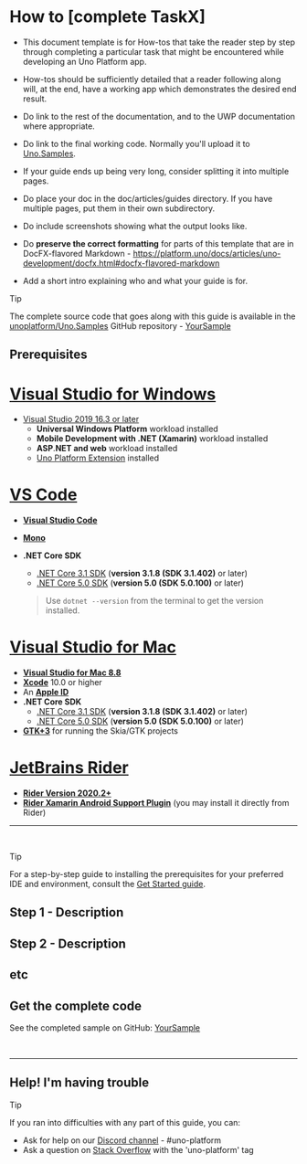 # How to [complete TaskX]

<!-- For available Markdown syntax, check out https://guides.github.com/features/mastering-markdown/ -->

 * This document template is for How-tos that take the reader step by step through completing a particular task that might be encountered while developing an Uno Platform app.
 * How-tos should be sufficiently detailed that a reader following along will, at the end, have a working app which demonstrates the desired end result.
 * Do link to the rest of the documentation, and to the UWP documentation where appropriate.
 * Do link to the final working code. Normally you'll upload it to [Uno.Samples](https://github.com/unoplatform/Uno.Samples).
 * If your guide ends up being very long, consider splitting it into multiple pages.
 * Do place your doc in the doc/articles/guides directory. If you have multiple pages, put them in their own subdirectory.
 * Do include screenshots showing what the output looks like.
 * Do **preserve the correct formatting** for parts of this template that are in DocFX-flavored Markdown - https://platform.uno/docs/articles/uno-development/docfx.html#docfx-flavored-markdown

 * Add a short intro explaining who and what your guide is for.

 > [!TIP]
> The complete source code that goes along with this guide is available in the [unoplatform/Uno.Samples](https://github.com/unoplatform/Uno.Samples) GitHub repository - [YourSample](https://github.com/unoplatform/Uno.Samples/tree/master/UI/YourSample)

## Prerequisites

# [Visual Studio for Windows](#tab/tabid-vswin)

* [Visual Studio 2019 16.3 or later](http://www.visualstudio.com/downloads/)
  * **Universal Windows Platform** workload installed
  * **Mobile Development with .NET (Xamarin)** workload installed
  * **ASP**.**NET and web** workload installed
  * [Uno Platform Extension](https://marketplace.visualstudio.com/items?itemName=nventivecorp.uno-platform-addin) installed

# [VS Code](#tab/tabid-vscode)

* [**Visual Studio Code**](https://code.visualstudio.com/)

* [**Mono**](https://www.mono-project.com/download/stable/)

* **.NET Core SDK**
    * [.NET Core 3.1 SDK](https://dotnet.microsoft.com/download/dotnet-core/3.1) (**version 3.1.8 (SDK 3.1.402)** or later)
    * [.NET Core 5.0 SDK](https://dotnet.microsoft.com/download/dotnet-core/5.0) (**version 5.0 (SDK 5.0.100)** or later)

    > Use `dotnet --version` from the terminal to get the version installed.

# [Visual Studio for Mac](#tab/tabid-vsmac)

* [**Visual Studio for Mac 8.8**](https://visualstudio.microsoft.com/vs/mac/)
* [**Xcode**](https://apps.apple.com/us/app/xcode/id497799835?mt=12) 10.0 or higher
* An [**Apple ID**](https://support.apple.com/en-us/HT204316)
* **.NET Core SDK**
    * [.NET Core 3.1 SDK](https://dotnet.microsoft.com/download/dotnet-core/3.1) (**version 3.1.8 (SDK 3.1.402)** or later)
    * [.NET Core 5.0 SDK](https://dotnet.microsoft.com/download/dotnet-core/5.0) (**version 5.0 (SDK 5.0.100)** or later)
* [**GTK+3**](https://formulae.brew.sh/formula/gtk+3) for running the Skia/GTK projects

# [JetBrains Rider](#tab/tabid-rider)

* [**Rider Version 2020.2+**](https://www.jetbrains.com/rider/download/)
* [**Rider Xamarin Android Support Plugin**](https://plugins.jetbrains.com/plugin/12056-rider-xamarin-android-support/) (you may install it directly from Rider)

***

<br>

> [!Tip]
> For a step-by-step guide to installing the prerequisites for your preferred IDE and environment, consult the [Get Started guide](../get-started.md).


## Step 1 - Description

## Step 2 - Description

## etc

## Get the complete code

See the completed sample on GitHub: [YourSample](https://github.com/unoplatform/Uno.Samples/tree/master/UI/YourSample)

<br>

***

## Help! I'm having trouble

> [!TIP]
> If you ran into difficulties with any part of this guide, you can:
> 
> * Ask for help on our [Discord channel](https://www.platform.uno/discord) - #uno-platform
> * Ask a question on [Stack Overflow](https://stackoverflow.com/questions/tagged/uno-platform) with the 'uno-platform' tag
